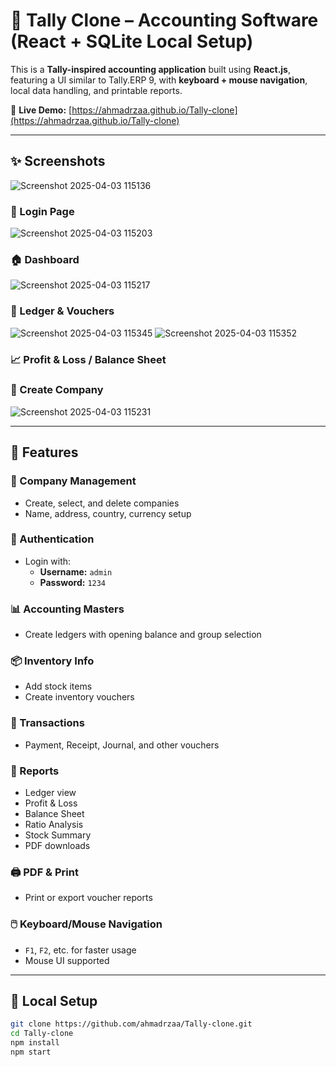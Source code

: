 # 📘 Tally Clone – Accounting Software (React + SQLite Local Setup)

This is a **Tally-inspired accounting application** built using **React.js**, featuring a UI similar to Tally.ERP 9, with **keyboard + mouse navigation**, local data handling, and printable reports.

🔗 **Live Demo:** [https://ahmadrzaa.github.io/Tally-clone](https://ahmadrzaa.github.io/Tally-clone)

---

## ✨ Screenshots
![Screenshot 2025-04-03 115136](https://github.com/user-attachments/assets/017b7d93-cdf2-49ac-bcb4-0c934e57ca4d)

### 🔐 Login Page
![Screenshot 2025-04-03 115203](https://github.com/user-attachments/assets/1953cd14-d002-4498-a87d-75a7c4165dd3)


### 🏠 Dashboard
![Screenshot 2025-04-03 115217](https://github.com/user-attachments/assets/8cbb9c35-b743-4aa9-89ed-0217c2d35527)


### 🧾 Ledger & Vouchers
![Screenshot 2025-04-03 115345](https://github.com/user-attachments/assets/834b87a7-dffb-4ba7-9869-3a6ddf641ab1)
![Screenshot 2025-04-03 115352](https://github.com/user-attachments/assets/a29b8e28-1383-4753-afe7-82d4ee3593f4)



### 📈 Profit & Loss / Balance Sheet


### 🧾 Create Company
![Screenshot 2025-04-03 115231](https://github.com/user-attachments/assets/ca819a81-74bc-4d88-99e8-e3ecff9f593d)


---

## 🚀 Features

### 📂 Company Management
- Create, select, and delete companies
- Name, address, country, currency setup

### 🔐 Authentication
- Login with:
  - **Username:** `admin`
  - **Password:** `1234`

### 📊 Accounting Masters
- Create ledgers with opening balance and group selection

### 📦 Inventory Info
- Add stock items
- Create inventory vouchers

### 💼 Transactions
- Payment, Receipt, Journal, and other vouchers

### 📑 Reports
- Ledger view
- Profit & Loss
- Balance Sheet
- Ratio Analysis
- Stock Summary
- PDF downloads

### 🖨️ PDF & Print
- Print or export voucher reports

### 🖱️ Keyboard/Mouse Navigation
- `F1`, `F2`, etc. for faster usage
- Mouse UI supported

---

## 🧪 Local Setup

```bash
git clone https://github.com/ahmadrzaa/Tally-clone.git
cd Tally-clone
npm install
npm start
